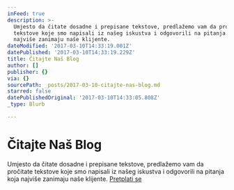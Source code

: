 ```yaml
---
inFeed: true
description: >-
  Umjesto da čitate dosadne i prepisane tekstove, predlažemo vam da pročitate
  tekstove koje smo napisali iz našeg iskustva i odgovorili na pitanja koja
  najviše zanimaju naše klijente. 
dateModified: '2017-03-10T14:33:19.001Z'
datePublished: '2017-03-10T14:33:19.229Z'
title: Čitajte Naš Blog
author: []
publisher: {}
via: {}
sourcePath: _posts/2017-03-10-citajte-nas-blog.md
starred: false
datePublishedOriginal: '2017-03-10T14:33:05.808Z'
_type: Blurb

---
```

# Čitajte Naš Blog

Umjesto da čitate dosadne i prepisane tekstove, predlažemo vam da pročitate tekstove koje smo napisali iz našeg iskustva i odgovorili na pitanja koja najviše zanimaju naše klijente. [Pretplati se][0]

[0]: http://www.subscribepage.com/b8c7z2